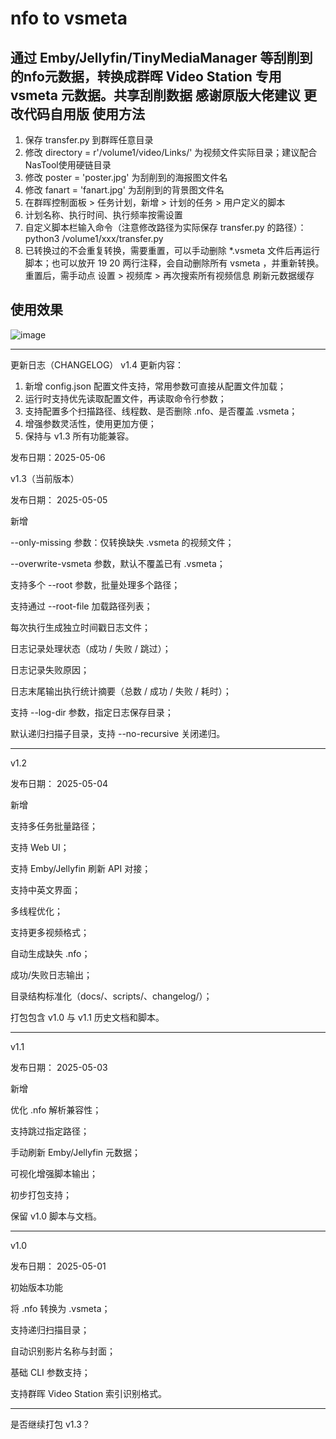 # nfo to vsmeta
通过 Emby/Jellyfin/TinyMediaManager 等刮削到的nfo元数据，转换成群晖 Video Station 专用 vsmeta 元数据。共享刮削数据
感谢原版大佬建议 更改代码自用版
使用方法
-----------------
1. 保存 transfer.py 到群晖任意目录
2. 修改 directory = r'/volume1/video/Links/' 为视频文件实际目录；建议配合NasTool使用硬链目录
3. 修改 poster = 'poster.jpg' 为刮削到的海报图文件名
4. 修改 fanart = 'fanart.jpg' 为刮削到的背景图文件名
5. 在群晖控制面板 > 任务计划，新增 > 计划的任务 > 用户定义的脚本
6. 计划名称、执行时间、执行频率按需设置
7. 自定义脚本栏输入命令（注意修改路径为实际保存 transfer.py 的路径）： python3 /volume1/xxx/transfer.py
8. 已转换过的不会重复转换，需要重置，可以手动删除 *.vsmeta 文件后再运行脚本；也可以放开 19 20 两行注释，会自动删除所有 vsmeta ，并重新转换。重置后，需手动点 设置 > 视频库 > 再次搜索所有视频信息 刷新元数据缓存

使用效果
-----------------
![image](https://github.com/JuanWoo/nfo-to-vsmeta/assets/4869539/5c089d2c-8064-4c94-bf42-c6e3117e2492)

---

更新日志（CHANGELOG）
v1.4 更新内容：
1. 新增 config.json 配置文件支持，常用参数可直接从配置文件加载；
2. 运行时支持优先读取配置文件，再读取命令行参数；
3. 支持配置多个扫描路径、线程数、是否删除 .nfo、是否覆盖 .vsmeta；
4. 增强参数灵活性，使用更加方便；
5. 保持与 v1.3 所有功能兼容。

发布日期：2025-05-06


v1.3（当前版本）

发布日期： 2025-05-05

新增

--only-missing 参数：仅转换缺失 .vsmeta 的视频文件；

--overwrite-vsmeta 参数，默认不覆盖已有 .vsmeta；

支持多个 --root 参数，批量处理多个路径；

支持通过 --root-file 加载路径列表；

每次执行生成独立时间戳日志文件；

日志记录处理状态（成功 / 失败 / 跳过）；

日志记录失败原因；

日志末尾输出执行统计摘要（总数 / 成功 / 失败 / 耗时）；

支持 --log-dir 参数，指定日志保存目录；

默认递归扫描子目录，支持 --no-recursive 关闭递归。



---

v1.2

发布日期： 2025-05-04

新增

支持多任务批量路径；

支持 Web UI；

支持 Emby/Jellyfin 刷新 API 对接；

支持中英文界面；

多线程优化；

支持更多视频格式；

自动生成缺失 .nfo；

成功/失败日志输出；

目录结构标准化（docs/、scripts/、changelog/）；

打包包含 v1.0 与 v1.1 历史文档和脚本。



---

v1.1

发布日期： 2025-05-03

新增

优化 .nfo 解析兼容性；

支持跳过指定路径；

手动刷新 Emby/Jellyfin 元数据；

可视化增强脚本输出；

初步打包支持；

保留 v1.0 脚本与文档。



---

v1.0

发布日期： 2025-05-01

初始版本功能

将 .nfo 转换为 .vsmeta；

支持递归扫描目录；

自动识别影片名称与封面；

基础 CLI 参数支持；

支持群晖 Video Station 索引识别格式。



---

是否继续打包 v1.3？


